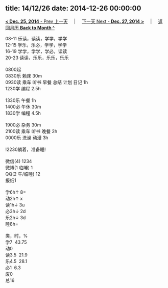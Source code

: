 title: 14/12/26
date: 2014-12-26 00:00:00
---
[**< Dec. 25, 2014** - Prev 上一天](/lifelogs/2014/12/d25.html) &nbsp; &nbsp; | &nbsp; &nbsp; [下一天 Next - **Dec. 27, 2014 >**](/lifelogs/2014/12/d27.html) &nbsp; &nbsp; |  &nbsp; &nbsp; [返回月历 **Back to Month ^**](/lifelogs/2014/12/index.html)
<br/><div>08-11 乐读，读读，学学，学学</div><div>12-15 学乐，乐必，学学，学学</div><div>16-19 学学，学学，学必，读读</div><div>20-23 读读，乐乐，乐乐，乐乐</div><div><br/></div><div>0800起</div><div>0830乐 赖床 30m</div><div>0930读 乘车 听书 早餐 总结 计划 日记 1h</div><div>1230学 编程 2.5h</div><div><br/></div><div>1330乐 午餐 1h</div><div>1400必 午休 30m</div><div>1830学 编程 4.5h</div><div><br/></div><div>1900必 杂务 30m</div><div>2100读 乘车 听书 晚餐 2h</div><div>0000乐 洗澡 动漫 3h</div><div><br/></div><div>!2230躺着，准备睡!</div><div><br/></div><div>微信(4) 1234</div><div>微博(1 临睡) 1</div><div>QQ(2 午/临睡) 12</div><div>报纸1</div><div><br/></div><div>学6h↑ 8=</div><div>动2h↑ x</div><div>读1h↓ 3u</div><div>必3h↓ 2d</div><div>乐2h↓ 3d</div><div>睡8h=</div><div><br/></div><div>类，时，%</div><div>学7  43.75</div><div>动0</div><div>读3.5  21.9</div><div>乐4.5  28.1</div><div>必1  6.3</div><div>废0</div><div>总16</div>
